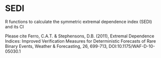 # SEDI
R functions to calculate the symmetric extremal dependence index (SEDI) and its CI

Please cite Ferro, C.A.T. & Stephensons, D.B. (2011), Extremal Dependence Indices: Improved Verification Measures for Deterministic Forecasts of Rare Binary Events, Weather & Forecasting, 26, 699-713, DOI:10.1175/WAF-D-10-05030.1
